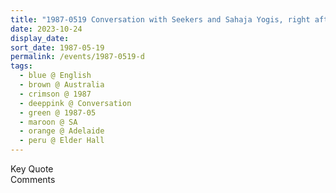 ```yaml
---
title: "1987-0519 Conversation with Seekers and Sahaja Yogis, right after the Two TV Interviews after the Public Program, Elder Hall, University, Adelaide, SA, Australia"
date: 2023-10-24
display_date: 
sort_date: 1987-05-19
permalink: /events/1987-0519-d
tags:
  - blue @ English
  - brown @ Australia
  - crimson @ 1987
  - deeppink @ Conversation
  - green @ 1987-05
  - maroon @ SA
  - orange @ Adelaide
  - peru @ Elder Hall
---
```


<wave-list>
  <list-title color="green" width="75">Key Quote</list-title>
  <list-item color="BlanchedAlmond"  width="200"></list-item>
  <list-item color="Lavender"></list-item>
  <list-item color="BlanchedAlmond"></list-item>
</wave-list>

<br>

<wave-list>
  <list-title color="green" width="75">Comments</list-title>
  <list-item color="BlanchedAlmond"  width="200"></list-item>
  <list-item color="Lavender"></list-item>
  <list-item color="BlanchedAlmond"></list-item>
</wave-list>